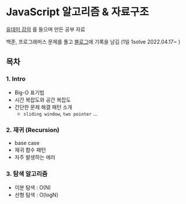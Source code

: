 # JavaScript 알고리즘 & 자료구조
[유데미 강의](https://www.udemy.com/course/best-javascript-data-structures/) 를 들으며 만든 공부 자료

백준, 프로그래머스 문제를 풀고 [블로그](https://ggarden.tistory.com/)에 기록을 남김 (1일 1solve 2022.04.17~ )

## 목차
### 1. Intro
- Big-O 표기법
- 시간 복잡도와 공간 복잡도
- 간단한 문제 해결 패턴 소개
  - `sliding window`, `two pointer` ...
### 2. 재귀 (Recursion)
- base case
- 재귀 함수 패턴
- 자주 발생하는 에러
### 3. 탐색 알고리즘
- 이분 탐색 : O(N)
- 선형 탐색 : O(logN)